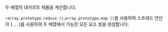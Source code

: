 두 배열의 데카르트 제품을 계산합니다.

-`array.prototype.reduce ()`,`array.prototype.map ()`를 사용하여 스프레드 연산자 (`...`)를 사용하여 두 배열에서 가능한 모든 요소 쌍을 생성합니다.